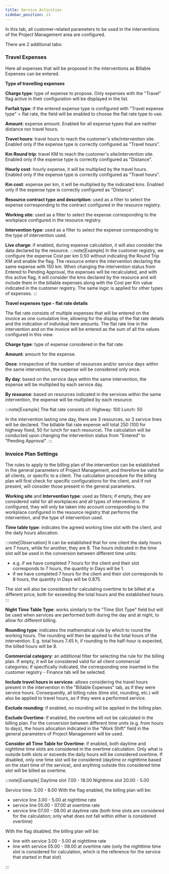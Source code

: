```yaml
---
title: Service Activities
sidebar_position: 13
---
```


In this tab, all customer-related parameters to be used in the interventions of the Project Management area are configured.

There are 2 additional tabs:

### Travel Expenses 

Here all expenses that will be proposed in the interventions as Billable Expenses can be entered.

**Type of travelling expenses**

**Charge type**: type of expense to propose. Only expenses with the "Travel" flag active in their configuration will be displayed in the list.

**Forfait type**: if the entered expense type is configured with "Travel expense type" = flat rate, the field will be enabled to choose the flat rate type to use.

**Amount**: expense amount. Enabled for all expense types that are neither distance nor travel hours.

**Travel hours**: travel hours to reach the customer's site/intervention site. Enabled only if the expense type is correctly configured as "Travel hours".

**Km Round trip**: travel KM to reach the customer's site/intervention site. Enabled only if the expense type is correctly configured as "Distance".

**Hourly cost**: hourly expense, it will be multiplied by the travel hours. Enabled only if the expense type is correctly configured as "Travel hours".

**Km cost**: expense per km, it will be multiplied by the indicated kms. Enabled only if the expense type is correctly configured as "Distance".

**Resource contract type and description**: used as a filter to select the expense corresponding to the contract configured in the resource registry.

**Working site**: used as a filter to select the expense corresponding to the workplace configured in the resource registry.

**Intervention type**: used as a filter to select the expense corresponding to the type of intervention used.

**Live charge**: if enabled, during expense calculation, it will also consider the data declared by the resource.
:::note[Example]
In the customer registry, we configure the expense Cost per km 0.50 without indicating the Round Trip KM and enable the flag. 
The resource enters the intervention declaring the same expense with 150 km.
When changing the intervention status from Entered to Pending Approval, the expenses will be recalculated, and with this active flag, it will consider the kms declared by the resource and will include them in the billable expenses along with the Cost per Km value indicated in the customer registry.
The same logic is applied for other types of expenses. 
:::

**Travel expenses type - flat rate details**

The flat rate consists of multiple expenses that will be entered on the invoice as one cumulative line, allowing for the display of the flat rate details and the indication of individual item amounts. The flat rate line in the intervention and on the invoice will be entered as the sum of all the values configured in this view.

**Charge type**: type of expense considered in the flat rate.

**Amount**: amount for the expense.

**Once**: irrespective of the number of resources and/or service days within the same intervention, the expense will be considered only once.

**By day**: based on the service days within the same intervention, the expense will be multiplied by each service day.

**By resource**: based on resources indicated in the services within the same intervention, the expense will be multiplied by each resource.

:::note[Example]
The flat rate consists of: 
Highway: 100
Lunch: 50

In the intervention lasting one day, there are 3 resources, so 3 service lines will be declared.
The billable flat rate expense will total 250 (100 for highway fixed, 50 for lunch for each resource). The calculation will be conducted upon changing the intervention status from "Entered" to "Pending Approval".
:::


### Invoice Plan Settings 

The rules to apply to the billing plan of the intervention can be established in the general parameters of Project Management, and therefore be valid for all clients, or specific to a client. 
The calculation procedure for the billing plan will first check for specific configurations for the client, and if not present, will consider those present in the general parameters.

**Working site** and **Intervention type**: used as filters; if empty, they are considered valid for all workplaces and all types of interventions. If configured, they will only be taken into account corresponding to the workplace configured in the resource registry that performs the intervention, and the type of intervention used.

**Time table type**: indicates the agreed working time slot with the client, and the daily hours allocation.

:::note[Observation] 
It can be established that for one client the daily hours are 7 hours, while for another, they are 8. The hours indicated in the time slot will be used in the conversion between different time units: 
- e.g. if we have completed 7 hours for the client and their slot corresponds to 7 hours, the quantity in Days will be 1.
- if we have completed 7 hours for the client and their slot corresponds to 8 hours, the quantity in Days will be 0.875. 

The slot will also be considered for calculating overtime to be billed at a different price, both for exceeding the total hours and the established hours. 
:::

**Night Time Table Type**: works similarly to the "Time Slot Type" field but will be used when services are performed both during the day and at night, to allow for different billing.

**Rounding type**: indicates the mathematical rule by which to round the working hours. The rounding will then be applied to the total hours of the intervention. E.g. total hours 7.45 h, if rounding to the half-hour is expected, the billed hours will be 8.

**Commercial category**: an additional filter for selecting the rule for the billing plan. If empty, it will be considered valid for all client commercial categories; if specifically indicated, the corresponding one inserted in the customer registry - Finance tab will be selected.

**Include travel hours in services**: allows considering the travel hours present in the intervention in the "Billable Expenses" tab, as if they were service hours. Consequently, all billing rules (time slot, rounding, etc.) will also be applied to travel hours, as if they were a performed service.

**Exclude rounding**: if enabled, no rounding will be applied in the billing plan.

**Exclude Overtime**: if enabled, the overtime will not be calculated in the billing plan. For the conversion between different time units (e.g. from hours to days), the hours allocation indicated in the "Work Shift" field in the general parameters of Project Management will be used.

**Consider all Time Table for Overtime**: if enabled, both daytime and nighttime time slots are considered in the overtime calculation. Only what is outside both slots or exceeds the daily hours will be considered overtime. If disabled, only one time slot will be considered (daytime or nighttime based on the start time of the service), and anything outside this considered time slot will be billed as overtime.

:::note[Example]
Daytime slot 7.00 - 18.00
Nighttime slot 20.00 - 5.00

Service time: 3.00 - 8.00
With the flag enabled, the billing plan will be: 
- service line 3.00 - 5.00 at nighttime rate
- service line 05.00 - 07.00 at overtime rate
- service line 07.00 - 08.00 at daytime rate
(both time slots are considered for the calculation; only what does not fall within either is considered overtime)

With the flag disabled, the billing plan will be:
- line with service 3.00 - 5.00 at nighttime rate
- line with service 05.00 - 08.00 at overtime rate 
(only the nighttime time slot is considered for calculation, which is the reference for the service that started in that slot)

:::